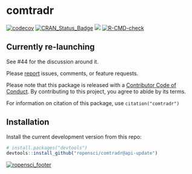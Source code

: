 
<!-- README.md is generated from README.Rmd. Please edit that file -->

# comtradr

<!-- badges: start -->
<!-- [![Travis-CI Build Status](https://travis-ci.org/ropensci/comtradr.svg?branch=master)](https://travis-ci.org/ropensci/comtradr) -->
<!-- [![AppVeyor Build Status](https://ci.appveyor.com/api/projects/status/github/ropensci/comtradr?branch=master&svg=true)](https://ci.appveyor.com/project/ropensci/comtradr) -->

[![codecov](https://codecov.io/github/ropensci/comtradr/branch/master/graphs/badge.svg)](https://codecov.io/github/ropensci/comtradr)
[![CRAN_Status_Badge](https://www.r-pkg.org/badges/version/comtradr)](https://cran.r-project.org/package=comtradr)
[![](https://badges.ropensci.org/141_status.svg)](https://github.com/ropensci/software-review/issues/141)
[![R-CMD-check](https://github.com/ropensci/comtradr/actions/workflows/R-CMD-check.yaml/badge.svg)](https://github.com/ropensci/comtradr/actions/workflows/R-CMD-check.yaml)
<!-- badges: end -->

<!-- R package for interacting with the [UN Comtrade Database](https://comtrade.un.org/data/) public API. UN Comtrade provides historical data on the weights and value of  -->
<!-- specific goods shipped between countries, more info can be found [here](https://comtrade.un.org/). Full API documentation can be found  -->
<!-- [here](https://comtrade.un.org/data/doc/api/). -->

## Currently re-launching

See \#44 for the discussion around it.

Please [report](https://github.com/ropensci/comtradr/issues) issues,
comments, or feature requests.

Please note that this package is released with a [Contributor Code of
Conduct](https://ropensci.org/code-of-conduct/). By contributing to this
project, you agree to abide by its terms.

For information on citation of this package, use `citation("comtradr")`

## Installation

<!-- Install from CRAN: -->
<!-- ```{r eval=FALSE} -->
<!-- install.packages("comtradr") -->
<!-- ``` -->

Install the current development version from this repo:

``` r
# install.packages("devtools")
devtools::install_github("ropensci/comtradr@api-update")
```

<!-- ## Example Usage -->
<!-- **Example 1**: Return all exports from China to South Korea, United States and Mexico, for all years -->
<!-- ```{r, eval = F} -->
<!-- library(comtradr) -->
<!-- # Country names passed to the API query function must be spelled as they appear  -->
<!-- # in the Comtrade DB. Use "ct_country_lookup" to query the country DB and  -->
<!-- #return the exact spelling of specific countries. -->
<!-- ct_country_lookup("korea") -->
<!-- # Since we want South Korea, we'll use "Rep. of Korea" within the API query. -->
<!-- example1 <- ct_search(reporters = "China",  -->
<!--                       partners = c("Rep. of Korea", "USA", "Mexico"),  -->
<!--                       trade_direction = "exports") -->
<!-- # Inspect the return data -->
<!-- str(example1) -->
<!-- ``` -->
<!-- **Example 2**: Return all exports related to shrimp from Thailand to all other countries, for years 2007 thru 2011 -->
<!-- ```{r, eval = F} -->
<!-- library(comtradr) -->
<!-- # Fetch all shrimp related commodity codes from the Comtrade commodities DB.  -->
<!-- # This vector of codes will get passed to the API query. -->
<!-- shrimp_codes <- ct_commodity_lookup("shrimp", return_code = TRUE, return_char = TRUE) -->
<!-- # API query. -->
<!-- example2 <- ct_search(reporters = "Thailand",  -->
<!--                       partners = "All",  -->
<!--                       trade_direction = "exports",  -->
<!--                       start_date = 2007,  -->
<!--                       end_date = 2011,  -->
<!--                       commod_codes = shrimp_codes) -->
<!-- # Inspect the output -->
<!-- str(example2) -->
<!-- ``` -->

[![ropensci_footer](https://ropensci.org/public_images/ropensci_footer.png)](https://ropensci.org)
